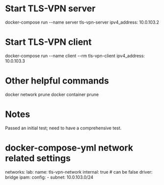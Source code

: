 
# Start TLS-VPN server
docker-compose run --name server tls-vpn-server
ipv4_address: 10.0.103.2


# Start TLS-VPN client
docker-compose run --name client --rm tls-vpn-client
ipv4_address: 10.0.103.3


# Other helpful commands
docker network prune
docker container prune


# Notes
Passed an initial test; need to have a comprehensive test.


# docker-compose-yml network related settings
networks:
  lab:
    name: tls-vpn-network
    internal: true # can be false
    driver: bridge
    ipam:
      config:
        - subnet: 10.0.103.0/24